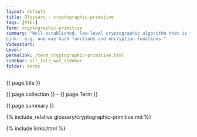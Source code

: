```yaml
---
layout: default
title: Glossary - cryptographic-primitive
tags: [PTEL]
Term: cryptographic-primitive
summary: "Well-established, low-level cryptographic algorithm that is frequently used to build cryptographic protocols for computer security systems
Link:  e.g. one-way hash functions and encryption functions."
Videostart: 
Level: 
permalink: /term_cryptographic-primitive.html
sidebar: all_lvl3_wot_sidebar
folder: terms
---
```


{{ page.title }}

{{ page.collection }} - {{ page.Term }}

   {{ page.summary }}

{% include_relative glossary/cryptographic-primitive.md %}

 {% include links.html %} 
